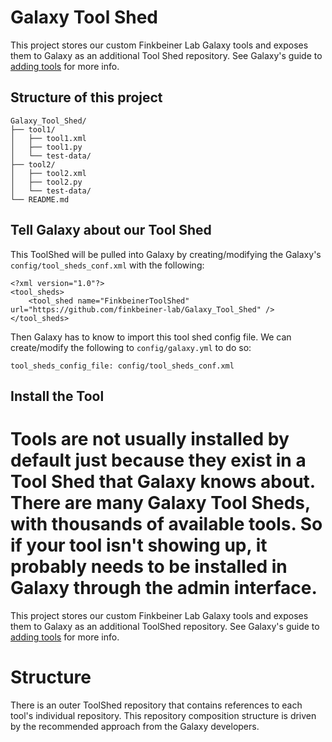 # Galaxy Tool Shed
This project stores our custom Finkbeiner Lab Galaxy tools and exposes them to Galaxy as an additional Tool Shed repository. See Galaxy's guide to [adding tools](https://galaxyproject.org/admin/tools/add-tool-from-toolshed-tutorial/) for more info.


## Structure of this project
```
Galaxy_Tool_Shed/  
├── tool1/  
│   ├── tool1.xml  
│   ├── tool1.py  
│   └── test-data/  
├── tool2/  
│   ├── tool2.xml  
│   ├── tool2.py  
│   └── test-data/  
└── README.md  
```

## Tell Galaxy about our Tool Shed
This ToolShed will be pulled into Galaxy by creating/modifying the Galaxy's `config/tool_sheds_conf.xml` with the following:
```
<?xml version="1.0"?>
<tool_sheds>
    <tool_shed name="FinkbeinerToolShed" url="https://github.com/finkbeiner-lab/Galaxy_Tool_Shed" />
</tool_sheds>
```

Then Galaxy has to know to import this tool shed config file. We can create/modify the following to `config/galaxy.yml` to do so:
```
tool_sheds_config_file: config/tool_sheds_conf.xml
```

## Install the Tool
Tools are not usually installed by default just because they exist in a Tool Shed that Galaxy knows about. There are many Galaxy Tool Sheds, with thousands of available tools. So if your tool isn't showing up, it probably needs to be installed in Galaxy through the admin interface.
=======
This project stores our custom Finkbeiner Lab Galaxy tools and exposes them to Galaxy as an additional ToolShed repository. See Galaxy's guide to [adding tools](https://galaxyproject.org/admin/tools/add-tool-from-toolshed-tutorial/) for more info.

# Structure
There is an outer ToolShed repository that contains references to each tool's individual repository. This repository composition structure is driven by the recommended approach from the Galaxy developers.
